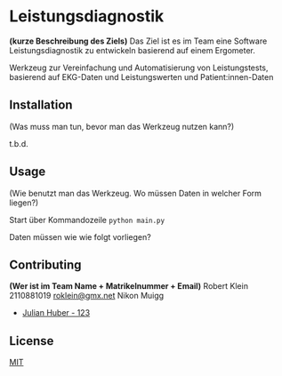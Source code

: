 # Leistungsdiagnostik
**(kurze Beschreibung des Ziels)**
Das Ziel ist es im Team eine Software Leistungsdiagnostik zu entwickeln basierend auf 
einem Ergometer.

Werkzeug zur Vereinfachung und Automatisierung von Leistungstests, basierend auf EKG-Daten und Leistungswerten und Patient:innen-Daten

## Installation



(Was muss man tun, bevor man das Werkzeug nutzen kann?)

t.b.d.

## Usage

(Wie benutzt man das Werkzeug. Wo müssen Daten in welcher Form liegen?)

Start über Kommandozeile
```python main.py```

Daten müssen wie wie folgt vorliegen?

## Contributing
**(Wer ist im Team Name + Matrikelnummer + Email)**
Robert Klein 2110881019 roklein@gmx.net 
Nikon Muigg 


- [Julian Huber - 123](julian.huber@mci.edu)

## License
[MIT](https://choosealicense.com/licenses/mit/)
